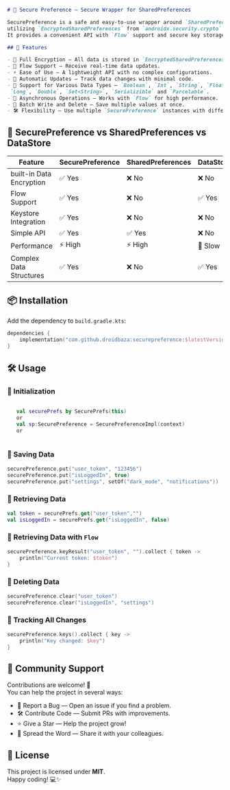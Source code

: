 ```markdown
# 🔐 Secure Preference — Secure Wrapper for SharedPreferences

SecurePreference is a safe and easy-to-use wrapper around `SharedPreferences`,
utilizing `EncryptedSharedPreferences` from `androidx.security.crypto` for data encryption.
It provides a convenient API with `Flow` support and secure key storage using the Android Keystore.

## 🚀 Features

- 🔑 Full Encryption — All data is stored in `EncryptedSharedPreferences`, preventing compromise.
- 📡 Flow Support — Receive real-time data updates.
- ⚡ Ease of Use — A lightweight API with no complex configurations.
- 🔄 Automatic Updates — Track data changes with minimal code.
- 📌 Support for Various Data Types — `Boolean`, `Int`, `String`, `Float`,
 `Long`, `Double`, `Set<String>`, `Serializible` and `Parcelable`.
- 💨 Asynchronous Operations — Works with `Flow` for high performance.
- 💾 Batch Write and Delete — Save multiple values at once.
- 🛠️ Flexibility — Use multiple `SecurePreference` instances with different keys.
```

## 🔄 SecurePreference vs SharedPreferences vs DataStore

| Feature                     | SecurePreference | SharedPreferences | DataStore |
|-----------------------------|------------------|-------------------|----------|
| built-in Data Encryption    | ✅ Yes           | ❌ No              | ❌ No     |
| Flow Support                | ✅ Yes           | ❌ No              | ✅ Yes     |
| Keystore Integration        | ✅ Yes           | ❌ No              | ❌ No     |
| Simple API                  | ✅ Yes           | ✅ Yes             | ❌ No     |
| Performance                 | ⚡ High           | ⚡ High            | 🐢 Slow   |
| Complex Data Structures     | ✅ Yes           | ❌ No              | ✅ Yes     |


## 📦 Installation

Add the dependency to `build.gradle.kts`:

```kotlin
dependencies {
    implementation("com.github.droidbaza:securepreference:$latestVersion")
}
```
## 🛠 Usage

### 🔹 Initialization
```kotlin

   val securePrefs by SecurePrefs(this)
   or
   val sp:SecurePreference = SecurePreferenceImpl(context)
   or
   

```

### 🔹 Saving Data
```kotlin
securePreference.put("user_token", "123456")
securePreference.put("isLoggedIn", true)
securePreference.put("settings", setOf("dark_mode", "notifications"))
```

### 🔹 Retrieving Data
```kotlin
val token = securePrefs.get("user_token","")
val isLoggedIn = securePrefs.get("isLoggedIn", false)
```

### 🔹 Retrieving Data with `Flow`
```kotlin
securePreference.keyResult("user_token", "").collect { token ->
    println("Current token: $token")
}
```

### 🔹 Deleting Data
```kotlin
securePreference.clear("user_token")
securePreference.clear("isLoggedIn", "settings")
```

### 🔹 Tracking All Changes
```kotlin
securePreference.keys().collect { key ->
    println("Key changed: $key")
}
```



## 🤝 Community Support

Contributions are welcome! 🚀  
You can help the project in several ways:

- 📌 Report a Bug — Open an issue if you find a problem.
- 🛠 Contribute Code — Submit PRs with improvements.
- ⭐ Give a Star — Help the project grow!
- 📢 Spread the Word — Share it with your colleagues.

## 📝 License

This project is licensed under **MIT**.  
Happy coding! 💻✨
```
